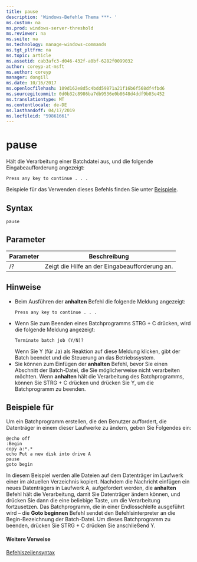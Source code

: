 ```yaml
---
title: pause
description: 'Windows-Befehle Thema ***- '
ms.custom: na
ms.prod: windows-server-threshold
ms.reviewer: na
ms.suite: na
ms.technology: manage-windows-commands
ms.tgt_pltfrm: na
ms.topic: article
ms.assetid: cab3afc3-d046-432f-a0bf-6282f0099032
author: coreyp-at-msft
ms.author: coreyp
manager: dongill
ms.date: 10/16/2017
ms.openlocfilehash: 109d162e8d5c4bdd59871a21f16b6f568df4fbd6
ms.sourcegitcommit: 0d0b32c8986ba7db9536e0b8648d4ddf9b03e452
ms.translationtype: MT
ms.contentlocale: de-DE
ms.lasthandoff: 04/17/2019
ms.locfileid: "59861661"
---
```

# <a name="pause"></a>pause



Hält die Verarbeitung einer Batchdatei aus, und die folgende Eingabeaufforderung angezeigt:
```
Press any key to continue . . .
```
Beispiele für das Verwenden dieses Befehls finden Sie unter [Beispiele](#BKMK_examples).

## <a name="syntax"></a>Syntax

```
pause
```

## <a name="parameters"></a>Parameter

|Parameter|Beschreibung|
|---------|-----------|
|/?|Zeigt die Hilfe an der Eingabeaufforderung an.|

## <a name="remarks"></a>Hinweise

-   Beim Ausführen der **anhalten** Befehl die folgende Meldung angezeigt:  
    ```
    Press any key to continue . . .
    ```  
-   Wenn Sie zum Beenden eines Batchprogramms STRG + C drücken, wird die folgende Meldung angezeigt:  
    ```
    Terminate batch job (Y/N)?
    ```  
    Wenn Sie Y (für Ja) als Reaktion auf diese Meldung klicken, gibt der Batch beendet und die Steuerung an das Betriebssystem.
-   Sie können zum Einfügen der **anhalten** Befehl, bevor Sie einen Abschnitt der Batch-Datei, die Sie möglicherweise nicht verarbeiten möchten. Wenn **anhalten** hält die Verarbeitung des Batchprogramms, können Sie STRG + C drücken und drücken Sie Y, um die Batchprogramm zu beenden.

## <a name="BKMK_examples"></a>Beispiele für

Um ein Batchprogramm erstellen, die den Benutzer auffordert, die Datenträger in einem dieser Laufwerke zu ändern, geben Sie Folgendes ein:
```
@echo off 
:Begin 
copy a:*.* 
echo Put a new disk into drive A 
pause 
goto begin
```
In diesem Beispiel werden alle Dateien auf dem Datenträger im Laufwerk einer im aktuellen Verzeichnis kopiert. Nachdem die Nachricht einfügen ein neues Datenträgers in Laufwerk A, aufgefordert werden, die **anhalten** Befehl hält die Verarbeitung, damit Sie Datenträger ändern können, und drücken Sie dann die eine beliebige Taste, um die Verarbeitung fortzusetzen. Das Batchprogramm, die in einer Endlosschleife ausgeführt wird – die **Goto beginnen** Befehl sendet den Befehlsinterpreter an die Begin-Bezeichnung der Batch-Datei. Um dieses Batchprogramm zu beenden, drücken Sie STRG + C drücken Sie anschließend Y.

#### <a name="additional-references"></a>Weitere Verweise

[Befehlszeilensyntax](command-line-syntax-key.md)